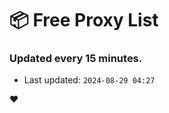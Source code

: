 # :package: Free Proxy List
### Updated every 15 minutes.

- Last updated: `2024-08-29 04:27`

:heart:
